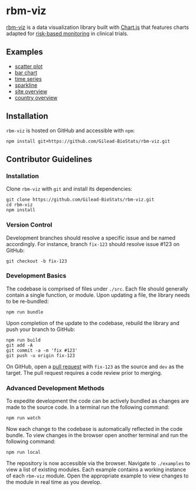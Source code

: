 # rbm-viz
[rbm-viz](https://github.com/Gilead-BioStats/rbm-viz/) is a data visualization library built with
[Chart.js](https://www.chartjs.org/) that features charts adapted for
[risk-based monitoring](https://www.fda.gov/media/121479/download) in clinical trials.

## Examples
- [scatter plot](https://fluffy-disco-22959532.pages.github.io/scatterPlot/)
- [bar chart](https://fluffy-disco-22959532.pages.github.io/barChart/)
- [time series](https://fluffy-disco-22959532.pages.github.io/timeSeriesContinuous/)
- [sparkline](https://fluffy-disco-22959532.pages.github.io/sparkline/)
- [site overview](https://fluffy-disco-22959532.pages.github.io/siteOverview/)
- [country overview](https://fluffy-disco-22959532.pages.github.io/countryOverview/)

## Installation

`rbm-viz` is hosted on GitHub and accessible with `npm`:

```
npm install git+https://github.com/Gilead-BioStats/rbm-viz.git
```

## Contributor Guidelines

### Installation

Clone `rbm-viz` with `git` and install its dependencies:

```
git clone https://github.com/Gilead-BioStats/rbm-viz.git
cd rbm-viz
npm install
```

### Version Control

Development branches should resolve a specific issue and be named accordingly.  For instance, branch
`fix-123` should resolve issue #123 on GitHub:

```
git checkout -b fix-123
```

### Development Basics

The codebase is comprised of files under `./src`.  Each file should generally contain a single
function, or module.  Upon updating a file, the library needs to be re-bundled:

```
npm run bundle
```

Upon completion of the update to the codebase, rebuild the library and push your branch to GitHub:

```
npm run build
git add -A
git commit -a -m 'fix #123'
git push -u origin fix-123
```

On GitHub, open a [pull request](https://github.com/Gilead-BioStats/rbm-viz/pulls) with `fix-123` as
the source and `dev` as the target.  The pull request requires a code review prior to merging.

### Advanced Development Methods

To expedite development the code can be actively bundled as changes are made to the source code. In
a terminal run the following command:

```
npm run watch
```

Now each change to the codebase is automatically reflected in the code bundle. To view changes in
the browser open another terminal and run the following command:

```
npm run local
```

The repository is now accessible via the browser.  Navigate to `./examples` to view a list of
existing modules.  Each example contains a working instance of each `rbm-viz` module.  Open the
appropriate example to view changes to the module in real time as you develop.
